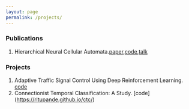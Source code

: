 ```yaml
---
layout: page
permalink: /projects/
---
```

### Publications
1. Hierarchical Neural Cellular Automata.[paper](https://direct.mit.edu/isal/proceedings/isal/35/20/116844),[code](https://github.com/RituPande/hnca/),[talk](https://youtu.be/rRF2qzxO-uA?si=3ij9r4p5xKn9K1mc)  

     
### Projects
1. Adaptive Traffic Signal Control Using Deep Reinforcement Learning. [code](https://ritupande.github.io/DQL-TSC/)    
2. Connectionist Temporal Classification: A Study. [code] (https://ritupande.github.io/ctc/)  

